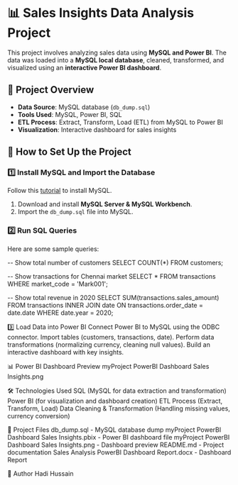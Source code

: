 # 📊 Sales Insights Data Analysis Project

This project involves analyzing sales data using **MySQL and Power BI**. The data was loaded into a **MySQL local database**, cleaned, transformed, and visualized using an **interactive Power BI dashboard**.

## 📌 Project Overview
- **Data Source**: MySQL database (`db_dump.sql`)
- **Tools Used**: MySQL, Power BI, SQL
- **ETL Process**: Extract, Transform, Load (ETL) from MySQL to Power BI
- **Visualization**: Interactive dashboard for sales insights

## 🚀 How to Set Up the Project
### 1️⃣ Install MySQL and Import the Database
Follow this [tutorial](https://www.youtube.com/watch?v=WuBcTJnIuzo) to install MySQL.

1. Download and install **MySQL Server & MySQL Workbench**.
2. Import the `db_dump.sql` file into MySQL.

### 2️⃣ Run SQL Queries
Here are some sample queries:

-- Show total number of customers
SELECT COUNT(*) FROM customers;

-- Show transactions for Chennai market
SELECT * FROM transactions WHERE market_code = 'Mark001';

-- Show total revenue in 2020
SELECT SUM(transactions.sales_amount) 
FROM transactions 
INNER JOIN date ON transactions.order_date = date.date 
WHERE date.year = 2020;

3️⃣ Load Data into Power BI
Connect Power BI to MySQL using the ODBC connector.
Import tables (customers, transactions, date).
Perform data transformations (normalizing currency, cleaning null values).
Build an interactive dashboard with key insights.

📊 Power BI Dashboard Preview
myProject PowerBI Dashboard Sales Insights.png

🛠 Technologies Used
SQL (MySQL for data extraction and transformation)
Power BI (for visualization and dashboard creation)
ETL Process (Extract, Transform, Load)
Data Cleaning & Transformation (Handling missing values, currency conversion)

📂 Project Files
db_dump.sql - MySQL database dump
myProject PowerBI Dashboard Sales Insights.pbix - Power BI dashboard file
myProject PowerBI Dashboard Sales Insights.png - Dashboard preview
README.md - Project documentation
Sales Analysis PowerBI Dashboard Report.docx - Dashboard Report

📢 Author
Hadi Hussain
